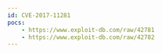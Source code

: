 ```yaml
---
id: CVE-2017-11281
pocs:
    - https://www.exploit-db.com/raw/42781
    - https://www.exploit-db.com/raw/42782
---
```

